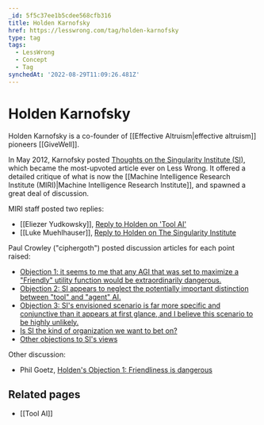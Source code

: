 ```yaml
---
_id: 5f5c37ee1b5cdee568cfb316
title: Holden Karnofsky
href: https://lesswrong.com/tag/holden-karnofsky
type: tag
tags:
  - LessWrong
  - Concept
  - Tag
synchedAt: '2022-08-29T11:09:26.481Z'
---
```

# Holden Karnofsky

Holden Karnofsky is a co-founder of [[Effective Altruism|effective altruism]] pioneers [[GiveWell]].

In May 2012, Karnofsky posted [Thoughts on the Singularity Institute (SI)](http://lesswrong.com/lw/cbs/thoughts_on_the_singularity_institute_si/), which became the most-upvoted article ever on Less Wrong. It offered a detailed critique of what is now the [[Machine Intelligence Research Institute (MIRI)|Machine Intelligence Research Institute]], and spawned a great deal of discussion.

MIRI staff posted two replies:

*   [[Eliezer Yudkowsky]], [Reply to Holden on 'Tool AI'](http://lesswrong.com/lw/cze/reply_to_holden_on_tool_ai/)
*   [[Luke Muehlhauser]], [Reply to Holden on The Singularity Institute](http://lesswrong.com/lw/di4/reply_to_holden_on_the_singularity_institute/)

Paul Crowley ("ciphergoth") posted discussion articles for each point raised:

*   [Objection 1: it seems to me that any AGI that was set to maximize a "Friendly" utility function would be extraordinarily dangerous.](http://lesswrong.com/lw/cck/holden_karnofskys_singularity_institute_objection/)
*   [Objection 2: SI appears to neglect the potentially important distinction between "tool" and "agent" AI.](http://lesswrong.com/lw/ccl/holden_karnofskys_singularity_institute_objection/)
*   [Objection 3: SI's envisioned scenario is far more specific and conjunctive than it appears at first glance, and I believe this scenario to be highly unlikely.](http://lesswrong.com/lw/ccm/holden_karnofskys_singularity_institute_objection/)
*   [Is SI the kind of organization we want to bet on?](http://lesswrong.com/lw/cco/holden_karnofskys_singularity_institute_critique/)
*   [Other objections to SI's views](http://lesswrong.com/lw/ccn/holden_karnofskys_singularity_institute_critique/)

Other discussion:

*   Phil Goetz, [Holden's Objection 1: Friendliness is dangerous](http://lesswrong.com/lw/chk/holdens_objection_1_friendliness_is_dangerous/)

Related pages
-------------

*   [[Tool AI]]